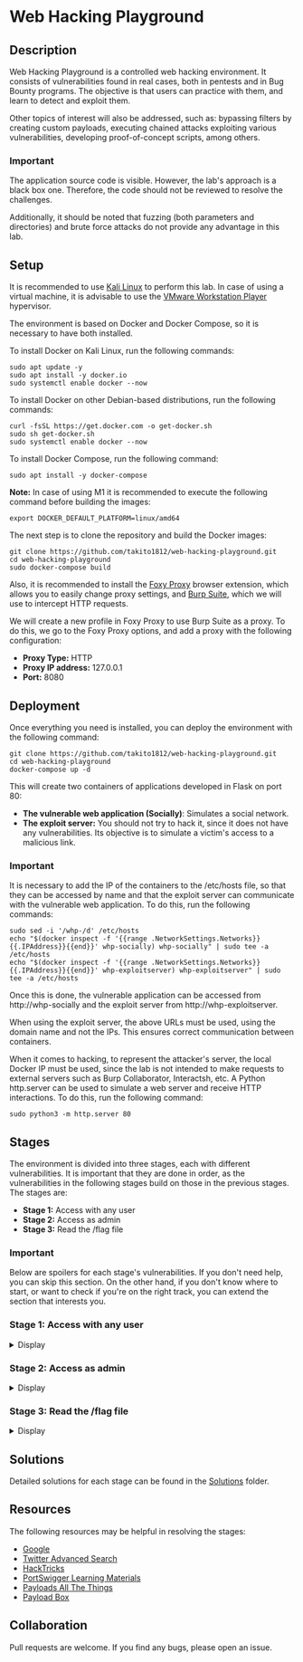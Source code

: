 # Web Hacking Playground

## Description

Web Hacking Playground is a controlled web hacking environment. It consists of vulnerabilities found in real cases, both in pentests and in Bug Bounty programs. The objective is that users can practice with them, and learn to detect and exploit them.

Other topics of interest will also be addressed, such as: bypassing filters by creating custom payloads, executing chained attacks exploiting various vulnerabilities, developing proof-of-concept scripts, among others.

### Important

The application source code is visible. However, the lab's approach is a black box one. Therefore, the code should not be reviewed to resolve the challenges.

Additionally, it should be noted that fuzzing (both parameters and directories) and brute force attacks do not provide any advantage in this lab.

## Setup

It is recommended to use [Kali Linux](https://www.kali.org/get-kali/) to perform this lab. In case of using a virtual machine, it is advisable to use the [VMware Workstation Player](https://www.vmware.com/products/workstation-player/workstation-player-evaluation.html) hypervisor.

The environment is based on Docker and Docker Compose, so it is necessary to have both installed.

To install Docker on Kali Linux, run the following commands:

    sudo apt update -y
    sudo apt install -y docker.io
    sudo systemctl enable docker --now

To install Docker on other Debian-based distributions, run the following commands:

    curl -fsSL https://get.docker.com -o get-docker.sh
    sudo sh get-docker.sh
    sudo systemctl enable docker --now

To install Docker Compose, run the following command:

    sudo apt install -y docker-compose

**Note:** In case of using M1 it is recommended to execute the following command before building the images:

    export DOCKER_DEFAULT_PLATFORM=linux/amd64

The next step is to clone the repository and build the Docker images:

    git clone https://github.com/takito1812/web-hacking-playground.git
    cd web-hacking-playground
    sudo docker-compose build

Also, it is recommended to install the [Foxy Proxy](https://addons.mozilla.org/en-US/firefox/addon/foxyproxy-standard/) browser extension, which allows you to easily change proxy settings, and [Burp Suite](https://portswigger.net/burp/communitydownload), which we will use to intercept HTTP requests.

We will create a new profile in Foxy Proxy to use Burp Suite as a proxy. To do this, we go to the Foxy Proxy options, and add a proxy with the following configuration:

* **Proxy Type:** HTTP
* **Proxy IP address:** 127.0.0.1
* **Port:** 8080

## Deployment

Once everything you need is installed, you can deploy the environment with the following command:

    git clone https://github.com/takito1812/web-hacking-playground.git
    cd web-hacking-playground
    docker-compose up -d

This will create two containers of applications developed in Flask on port 80:

* **The vulnerable web application (Socially)**: Simulates a social network.
* **The exploit server:** You should not try to hack it, since it does not have any vulnerabilities. Its objective is to simulate a victim's access to a malicious link.

### Important

It is necessary to add the IP of the containers to the /etc/hosts file, so that they can be accessed by name and that the exploit server can communicate with the vulnerable web application. To do this, run the following commands:

    sudo sed -i '/whp-/d' /etc/hosts
    echo "$(docker inspect -f '{{range .NetworkSettings.Networks}}{{.IPAddress}}{{end}}' whp-socially) whp-socially" | sudo tee -a /etc/hosts
    echo "$(docker inspect -f '{{range .NetworkSettings.Networks}}{{.IPAddress}}{{end}}' whp-exploitserver) whp-exploitserver" | sudo tee -a /etc/hosts

Once this is done, the vulnerable application can be accessed from http://whp-socially and the exploit server from http://whp-exploitserver.

When using the exploit server, the above URLs must be used, using the domain name and not the IPs. This ensures correct communication between containers.

When it comes to hacking, to represent the attacker's server, the local Docker IP must be used, since the lab is not intended to make requests to external servers such as Burp Collaborator, Interactsh, etc. A Python http.server can be used to simulate a web server and receive HTTP interactions. To do this, run the following command:

    sudo python3 -m http.server 80

## Stages

The environment is divided into three stages, each with different vulnerabilities. It is important that they are done in order, as the vulnerabilities in the following stages build on those in the previous stages. The stages are:

* **Stage 1:** Access with any user
* **Stage 2:** Access as admin
* **Stage 3:** Read the /flag file

### Important

Below are spoilers for each stage's vulnerabilities. If you don't need help, you can skip this section. On the other hand, if you don't know where to start, or want to check if you're on the right track, you can extend the section that interests you.

### Stage 1: Access with any user

<details>
<summary>Display</summary>

At this stage, a specific user's session can be stolen through Cross-Site Scripting (XSS), which allows JavaScript code to be executed. To do this, the victim must be able to access a URL in the user's context, this behavior can be simulated with the exploit server.

The hints to solve this stage are:

* Are there any striking posts on the home page?
* You have to chain two vulnerabilities to steal the session. XSS is achieved by exploiting an Open Redirect vulnerability, where the victim is redirected to an external URL.
* The Open Redirect has some security restrictions. You have to find how to get around them. Analyze which strings are not allowed in the URL.
* Cookies are not the only place where session information is stored. Reviewing the source code of the JavaScript files included in the application can help clear up doubts.

</details>

### Stage 2: Access as admin

<details>
<summary>Display</summary>

At this stage, a token can be generated that allows access as admin. This is a typical JSON Web Token (JWT) attack, in which the token payload can be modified to escalate privileges.

The hint to solve this stage is that there is an endpoint that, given a JWT, returns a valid session cookie.

</details>

### Stage 3: Read the /flag file

<details>
<summary>Display</summary>

At this stage, the /flag file can be read through a Server Site Template Injection (SSTI) vulnerability. To do this, you must get the application to run Python code on the server. It is possible to execute system commands on the server.

The hints to solve this stage are:

* Vulnerable functionality is protected by two-factor authentication. Therefore, before exploiting the SSTI, a way to bypass the OTP code request must be found. There are times when the application trusts the requests that are made from the same server and the HTTP headers play an important role in this situation.
* The SSTI is Blind, this means that the output of the code executed on the server is not obtained directly. The Python smtpd module allows you to create an SMTP server that prints messages it receives to standard output:

    `sudo python3 -m smtpd -n -c DebuggingServer 0.0.0.0:25`

* The application uses Flask, so it can be inferred that the template engine is Jinja2 because it is recommended by the official Flask documentation and is widely used. You must get a Jinja2 compatible payload to get the final flag.
* The email message has a character limitation. Information on how to bypass this limitation can be found on the Internet.

</details>

## Solutions

Detailed solutions for each stage can be found in the [Solutions](https://github.com/takito1812/web-hacking-playground/tree/main/Solutions) folder.

## Resources

The following resources may be helpful in resolving the stages:

* [Google](https://www.google.com/)
* [Twitter Advanced Search](https://twitter.com/search-advanced)
* [HackTricks](https://book.hacktricks.xyz/)
* [PortSwigger Learning Materials](https://portswigger.net/web-security/all-materials)
* [Payloads All The Things](https://github.com/swisskyrepo/PayloadsAllTheThings)
* [Payload Box](https://github.com/payloadbox)

## Collaboration

Pull requests are welcome. If you find any bugs, please open an issue.
